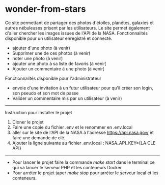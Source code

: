 # wonder-from-stars

Ce site permettant de partager des photos d'étoiles, planétes, galaxies et autres nébuleuses prisent par les utilisateurs. Le site permet également d'aller chercher les images issues de l'API de la NASA.
Fonctionnalités disponible pour un utilisateur enregistré et connecté.
- ajouter d'une photo (à venir)
- Supprimer une de ces photos (à venir)
- noter une photo (à venir)
- ajouter une photo à sa liste de favoris (à venir)
- Ajouter un commentaire à une photo (à venir)

Fonctionnalités disponible pour l'administrateur
- envoie d'une invitation à un futur utilisateur pour qu'il créer son login, son pseudo et son mot de passe
- Valider un commentaire mis par un utilisateur (à venir)
***
Instruction pour installer le projet
1. Cloner le projet
2. Faire une copie du fichier .env et le renommer en .env.local
3. aller sur le site de l'API de la NASA à l'adresse https://api.nasa.gov/ et faire une demande de clé.
4. Ajouter la ligne suivante au fichier .env.local : NASA_API_KEY={LA CLE API}
***
- Pour lancer le projet faire la commande *make start* dans le terminal ce qui va lancer le serveur PHP et les conteneurs Docker
- Pour arréter le projet taper *make stop* pour arréter le serveur local et les conteneurs.
